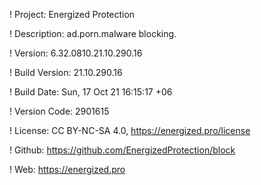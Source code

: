 ! Project: Energized Protection

! Description: ad.porn.malware blocking.

! Version: 6.32.0810.21.10.290.16

! Build Version: 21.10.290.16

! Build Date: Sun, 17 Oct 21 16:15:17 +06

! Version Code: 2901615

! License: CC BY-NC-SA 4.0, https://energized.pro/license

! Github: https://github.com/EnergizedProtection/block

! Web: https://energized.pro
